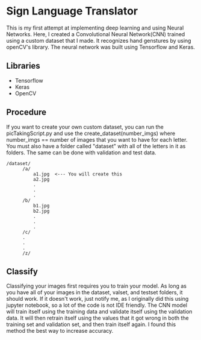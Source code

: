 # Sign Language Translator

This is my first attempt at implementing deep learning and using Neural Networks. Here, I created a Convolutional Neural Network(CNN) trained using a custom dataset that I made. It recognizes hand genstures by using openCV's library. The neural network was built using Tensorflow and Keras.

## Libraries

* Tensorflow
* Keras
* OpenCV

## Procedure

If you want to create your own custom dataset, you can run the picTakingScript.py and use the create_dataset(number_imgs) where number_imgs == number of images that you want to have for each letter. You must also have a folder called "dataset" with all of the letters in it as folders. The same can be done with validation and test data.

```
/dataset/
      /a/
          a1.jpg  <--- You will create this
          a2.jpg
          .
          .
          .
      /b/
          b1.jpg
          b2.jpg
          .
          .
          .
      /c/
      .
      .
      .
      /z/
```

## Classify

Classifying your images first requires you to train your model. As long as you have all of your images in the dataset, valset, and testset folders, it should work. If it doesn't work, just notify me, as I originally did this using jupyter notebook, so a lot of the code is not IDE friendly. The CNN model will train itself using the training data and validate itself using the validation data. It will then retrain itself using the values that it got wrong in both the training set and validation set, and then train itself again. I found this method the best way to increase accuracy.
